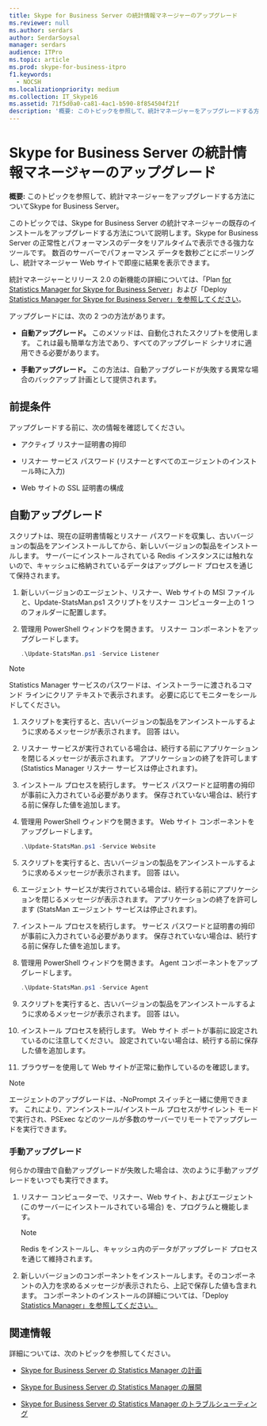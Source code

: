 ```yaml
---
title: Skype for Business Server の統計情報マネージャーのアップグレード
ms.reviewer: null
ms.author: serdars
author: SerdarSoysal
manager: serdars
audience: ITPro
ms.topic: article
ms.prod: skype-for-business-itpro
f1.keywords:
  - NOCSH
ms.localizationpriority: medium
ms.collection: IT_Skype16
ms.assetid: 71f5d0a0-ca81-4ac1-b590-8f854504f21f
description: '概要: このトピックを参照して、統計マネージャーをアップグレードする方法についてSkype for Business Server。'
---
```


# <a name="upgrade-statistics-manager-for-skype-for-business-server"></a>Skype for Business Server の統計情報マネージャーのアップグレード
 
**概要:** このトピックを参照して、統計マネージャーをアップグレードする方法についてSkype for Business Server。
  
このトピックでは、Skype for Business Server の統計マネージャーの既存のインストールをアップグレードする方法について説明します。Skype for Business Server の正常性とパフォーマンスのデータをリアルタイムで表示できる強力なツールです。 数百のサーバーでパフォーマンス データを数秒ごとにポーリングし、統計マネージャー Web サイトで即座に結果を表示できます。 
  
統計マネージャーとリリース 2.0 の新機能の詳細については、「Plan [for Statistics Manager for Skype for Business Server](plan.md)」および「Deploy [Statistics Manager for Skype for Business Server」を参照してください](deploy.md)。
  
アップグレードには、次の 2 つの方法があります。
  
- **自動アップグレード。** このメソッドは、自動化されたスクリプトを使用します。 これは最も簡単な方法であり、すべてのアップグレード シナリオに適用できる必要があります。
    
- **手動アップグレード。** この方法は、自動アップグレードが失敗する異常な場合のバックアップ 計画として提供されます。
    
## <a name="prerequisites"></a>前提条件

アップグレードする前に、次の情報を確認してください。
  
- アクティブ リスナー証明書の拇印
    
- リスナー サービス パスワード (リスナーとすべてのエージェントのインストール時に入力)
    
- Web サイトの SSL 証明書の構成
    
## <a name="automated-upgrade"></a>自動アップグレード

スクリプトは、現在の証明書情報とリスナー パスワードを収集し、古いバージョンの製品をアンインストールしてから、新しいバージョンの製品をインストールします。 サーバーにインストールされている Redis インスタンスには触れないので、キャッシュに格納されているデータはアップグレード プロセスを通じて保持されます。
  
1. 新しいバージョンのエージェント、リスナー、Web サイトの MSI ファイルと、Update-StatsMan.ps1 スクリプトをリスナー コンピューター上の 1 つのフォルダーに配置します。
    
2. 管理用 PowerShell ウィンドウを開きます。 リスナー コンポーネントをアップグレードします。
    
   ```PowerShell
   .\Update-StatsMan.ps1 -Service Listener
   ```

> [!NOTE]
> Statistics Manager サービスのパスワードは、インストーラーに渡されるコマンド ラインにクリア テキストで表示されます。 必要に応じてモニターをシールドしてください。 
  
1. スクリプトを実行すると、古いバージョンの製品をアンインストールするように求めるメッセージが表示されます。 回答 はい。
    
2. リスナー サービスが実行されている場合は、続行する前にアプリケーションを閉じるメッセージが表示されます。 アプリケーションの終了を許可します (Statistics Manager リスナー サービスは停止されます)。
    
3. インストール プロセスを続行します。 サービス パスワードと証明書の拇印が事前に入力されている必要があります。 保存されていない場合は、続行する前に保存した値を追加します。
    
4. 管理用 PowerShell ウィンドウを開きます。 Web サイト コンポーネントをアップグレードします。
    
   ```PowerShell
   .\Update-StatsMan.ps1 -Service Website
   ```

5. スクリプトを実行すると、古いバージョンの製品をアンインストールするように求めるメッセージが表示されます。 回答 はい。
    
6. エージェント サービスが実行されている場合は、続行する前にアプリケーションを閉じるメッセージが表示されます。 アプリケーションの終了を許可します (StatsMan エージェント サービスは停止されます)。
    
7. インストール プロセスを続行します。 サービス パスワードと証明書の拇印が事前に入力されている必要があります。 保存されていない場合は、続行する前に保存した値を追加します。
    
8. 管理用 PowerShell ウィンドウを開きます。 Agent コンポーネントをアップグレードします。
    
   ```PowerShell
   .\Update-StatsMan.ps1 -Service Agent
   ```

9. スクリプトを実行すると、古いバージョンの製品をアンインストールするように求めるメッセージが表示されます。 回答 はい。
    
10. インストール プロセスを続行します。 Web サイト ポートが事前に設定されているのに注意してください。 設定されていない場合は、続行する前に保存した値を追加します。
    
11. ブラウザーを使用して Web サイトが正常に動作しているのを確認します。
    
> [!NOTE]
> エージェントのアップグレードは、-NoPrompt スイッチと一緒に使用できます。 これにより、アンインストール/インストール プロセスがサイレント モードで実行され、PSExec などのツールが多数のサーバーでリモートでアップグレードを実行できます。 
  
### <a name="manual-upgrade"></a>手動アップグレード

何らかの理由で自動アップグレードが失敗した場合は、次のように手動アップグレードをいつでも実行できます。
  
1. リスナー コンピューターで、リスナー、Web サイト、およびエージェント (このサーバーにインストールされている場合) を、プログラムと機能します。 
    
    > [!NOTE]
    >  Redis をインストールし、キャッシュ内のデータがアップグレード プロセスを通じて維持されます。
  
2. 新しいバージョンのコンポーネントをインストールします。そのコンポーネントの入力を求めるメッセージが表示されたら、上記で保存した値も含まれます。 コンポーネントのインストールの詳細については、「Deploy [Statistics Manager」を参照してください。](deploy.md#BKMK_Deploy)

    
## <a name="for-more-information"></a>関連情報
<a name="BKMK_Fixed"> </a>

詳細については、次のトピックを参照してください。
  
- [Skype for Business Server の Statistics Manager の計画](plan.md)
    
- [Skype for Business Server の Statistics Manager の展開](deploy.md)
    
- [Skype for Business Server の Statistics Manager のトラブルシューティング](troubleshoot.md)
